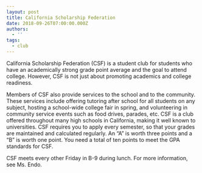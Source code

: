 ```yaml
---
layout: post
title: California Scholarship Federation
date: 2018-09-26T07:00:00.000Z
authors:
  - ''
tags:
  - club
---
```

California Scholarship Federation (CSF) is a student club for students who have an academically strong grade point average and the goal to attend college. However, CSF is not just about promoting academics and college readiness.

Members of CSF also provide services to the school and to the community. These services include offering tutoring after school for all students on any subject, hosting a school-wide college fair in spring, and volunteering in community service events such as food drives, parades, etc. CSF is a club offered throughout many high schools in California, making it well known to universities. CSF requires you to apply every semester, so that your grades are maintained and calculated regularly. An “A” is worth three points and a “B” is worth one point. You need a total of ten points to meet the GPA standards for CSF.

CSF meets every other Friday in B-9 during lunch. For more information, see Ms. Endo.
